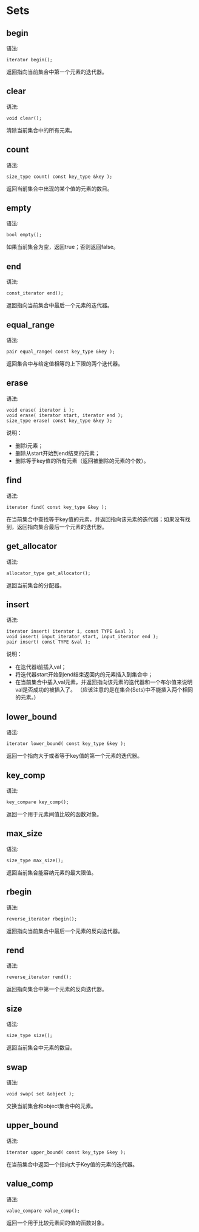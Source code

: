 # Sets


## begin

语法: 
```
iterator begin();
```


返回指向当前集合中第一个元素的迭代器。


## clear

语法: 
```
void clear();
```


清除当前集合中的所有元素。





## count

语法: 
```
size_type count( const key_type &key );
``` 


返回当前集合中出现的某个值的元素的数目。



## empty
语法: 
```
bool empty();
```

如果当前集合为空，返回true；否则返回false。





## end

语法: 

 
```
const_iterator end();
```


返回指向当前集合中最后一个元素的迭代器。





## equal_range

语法: 

 
```
pair equal_range( const key_type &key );
``` 


返回集合中与给定值相等的上下限的两个迭代器。





## erase

语法: 

 
```
void erase( iterator i );
void erase( iterator start, iterator end );
size_type erase( const key_type &key );
``` 


说明：

- 删除i元素；
- 删除从start开始到end结束的元素；
- 删除等于key值的所有元素（返回被删除的元素的个数）。





## find

语法: 

 
```
iterator find( const key_type &key );
``` 


在当前集合中查找等于key值的元素，并返回指向该元素的迭代器；如果没有找到，返回指向集合最后一个元素的迭代器。





## get_allocator

语法: 

 
```
allocator_type get_allocator();
```


返回当前集合的分配器。





## insert

语法: 

 
```
iterator insert( iterator i, const TYPE &val );
void insert( input_iterator start, input_iterator end );
pair insert( const TYPE &val );
```

说明：

- 在迭代器i前插入val；
- 将迭代器start开始到end结束返回内的元素插入到集合中；
- 在当前集合中插入val元素，并返回指向该元素的迭代器和一个布尔值来说明val是否成功的被插入了。
（应该注意的是在集合(Sets)中不能插入两个相同的元素。)



## lower_bound

语法: 

 
```
iterator lower_bound( const key_type &key );
``` 


返回一个指向大于或者等于key值的第一个元素的迭代器。





## key_comp

语法: 

 
```
key_compare key_comp();
``` 


返回一个用于元素间值比较的函数对象。





## max_size

语法: 

 
```
size_type max_size();
```


返回当前集合能容纳元素的最大限值。





## rbegin

语法: 

 
```
reverse_iterator rbegin();
```


返回指向当前集合中最后一个元素的反向迭代器。





## rend

语法: 

 
```
reverse_iterator rend();
``` 


返回指向集合中第一个元素的反向迭代器。





## size

语法: 

 
```
size_type size();
``` 


返回当前集合中元素的数目。





## swap

语法: 

 
```
void swap( set &object );
``` 


交换当前集合和object集合中的元素。





## upper_bound

语法: 

 
```
iterator upper_bound( const key_type &key );
``` 


在当前集合中返回一个指向大于Key值的元素的迭代器。





## value_comp

语法: 

 
```
value_compare value_comp();
```


返回一个用于比较元素间的值的函数对象。
